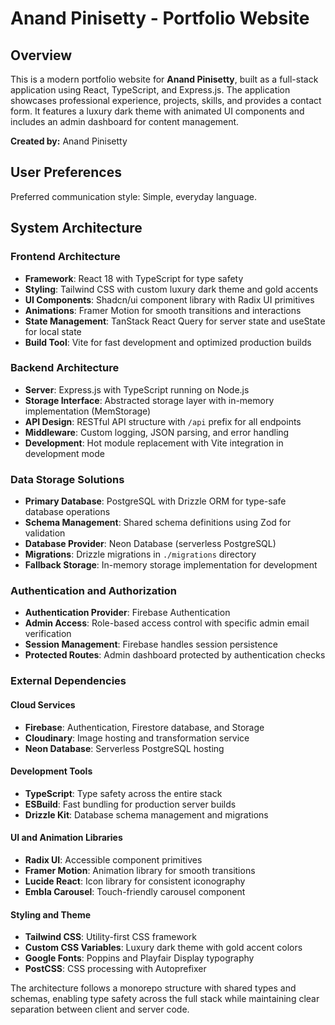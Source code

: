 # Anand Pinisetty - Portfolio Website

## Overview

This is a modern portfolio website for **Anand Pinisetty**, built as a full-stack application using React, TypeScript, and Express.js. The application showcases professional experience, projects, skills, and provides a contact form. It features a luxury dark theme with animated UI components and includes an admin dashboard for content management.

**Created by:** Anand Pinisetty

## User Preferences

Preferred communication style: Simple, everyday language.

## System Architecture

### Frontend Architecture
- **Framework**: React 18 with TypeScript for type safety
- **Styling**: Tailwind CSS with custom luxury dark theme and gold accents
- **UI Components**: Shadcn/ui component library with Radix UI primitives
- **Animations**: Framer Motion for smooth transitions and interactions
- **State Management**: TanStack React Query for server state and useState for local state
- **Build Tool**: Vite for fast development and optimized production builds

### Backend Architecture
- **Server**: Express.js with TypeScript running on Node.js
- **Storage Interface**: Abstracted storage layer with in-memory implementation (MemStorage)
- **API Design**: RESTful API structure with `/api` prefix for all endpoints
- **Middleware**: Custom logging, JSON parsing, and error handling
- **Development**: Hot module replacement with Vite integration in development mode

### Data Storage Solutions
- **Primary Database**: PostgreSQL with Drizzle ORM for type-safe database operations
- **Schema Management**: Shared schema definitions using Zod for validation
- **Database Provider**: Neon Database (serverless PostgreSQL)
- **Migrations**: Drizzle migrations in `./migrations` directory
- **Fallback Storage**: In-memory storage implementation for development

### Authentication and Authorization
- **Authentication Provider**: Firebase Authentication
- **Admin Access**: Role-based access control with specific admin email verification
- **Session Management**: Firebase handles session persistence
- **Protected Routes**: Admin dashboard protected by authentication checks

### External Dependencies

#### Cloud Services
- **Firebase**: Authentication, Firestore database, and Storage
- **Cloudinary**: Image hosting and transformation service
- **Neon Database**: Serverless PostgreSQL hosting

#### Development Tools
- **TypeScript**: Type safety across the entire stack
- **ESBuild**: Fast bundling for production server builds
- **Drizzle Kit**: Database schema management and migrations

#### UI and Animation Libraries
- **Radix UI**: Accessible component primitives
- **Framer Motion**: Animation library for smooth transitions
- **Lucide React**: Icon library for consistent iconography
- **Embla Carousel**: Touch-friendly carousel component

#### Styling and Theme
- **Tailwind CSS**: Utility-first CSS framework
- **Custom CSS Variables**: Luxury dark theme with gold accent colors
- **Google Fonts**: Poppins and Playfair Display typography
- **PostCSS**: CSS processing with Autoprefixer

The architecture follows a monorepo structure with shared types and schemas, enabling type safety across the full stack while maintaining clear separation between client and server code.